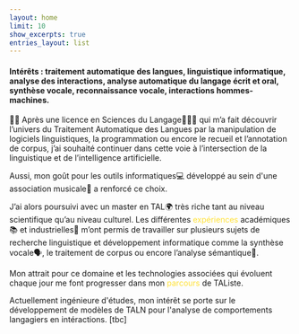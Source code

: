 ```yaml
---
layout: home
limit: 10
show_excerpts: true
entries_layout: list
---
```



#### Intérêts : traitement automatique des langues, linguistique informatique, analyse des interactions, analyse automatique du langage écrit et oral, synthèse vocale, reconnaissance vocale, interactions hommes-machines.

👋🏻 Après une licence en Sciences du Langage👩🏻‍🎓 qui m’a fait découvrir l’univers du Traitement Automatique des Langues par la manipulation de logiciels linguistiques, la programmation ou encore le recueil et l’annotation de corpus, j’ai souhaité continuer dans cette voie à l’intersection de la linguistique et de l’intelligence artificielle.

Aussi, mon goût pour les outils informatiques💻 développé au sein d'une association musicale📯 a renforcé ce choix.

J’ai alors poursuivi avec un master en TAL🌍 très riche tant au niveau scientifique qu’au niveau culturel.
Les différentes <a href="projets.md" style="color:#ffe135; text-decoration:none;">expériences</a> académiques📚 et industrielles🍊 m’ont permis de travailler sur plusieurs sujets de recherche linguistique et développement informatique comme la synthèse vocale🗣, le traitement de corpus ou encore l’analyse sémantique📜.

Mon attrait pour ce domaine et les technologies associées qui évoluent chaque jour me font progresser dans mon <a href="cv.md" style="color:#ffe135; text-decoration:none;">parcours</a> de TAListe.

Actuellement ingénieure d'études, mon intérêt se porte sur le développement de modèles de TALN pour l'analyse de comportements langagiers en intéractions.
[tbc]
